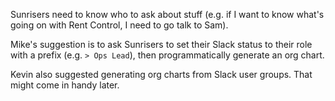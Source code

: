 Sunrisers need to know who to ask about stuff (e.g. if I want to know what's going on with Rent Control, I need to go talk to Sam).

Mike's suggestion is to ask Sunrisers to set their Slack status to their role with a prefix (e.g. `> Ops Lead`), then programmatically generate an org chart.

Kevin also suggested generating org charts from Slack user groups. That might come in handy later.
